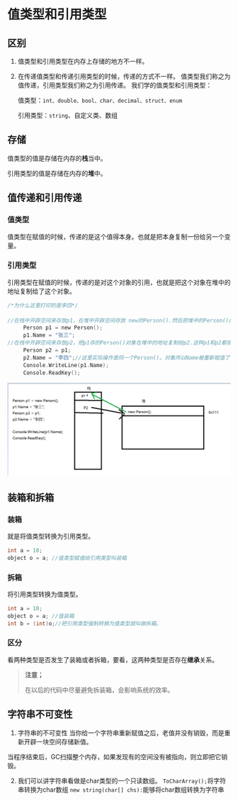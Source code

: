 # 值类型和引用类型

## 区别

1. 值类型和引用类型在内存上存储的地方不一样。

2. 在传递值类型和传递引用类型的时候，传递的方式不一样。 值类型我们称之为值传递，引用类型我们称之为引用传递。 我们学的值类型和引用类型： 

   值类型：`int、double、bool、char、decimal、struct、enum `

   引用类型：`string`、自定义类、数组

## 存储

值类型的值是存储在内存的**栈**当中。 

引用类型的值是存储在内存的**堆**中。

## 值传递和引用传递

### 值类型

值类型在赋值的时候，传递的是这个值得本身。也就是把本身复制一份给另一个变量。

### 引用类型

引用类型在赋值的时候，传递的是对这个对象的引用，也就是把这个对象在堆中的地址复制给了这个对象。

```c
/*为什么这里打印的是李四*/

//在栈中开辟空间来存放p1，在堆中开辟空间存放 new的Person().然后把堆中的Person()的内存地址赋值给p1，这样p1就指向了堆中的Person()对象。
     Person p1 = new Person(); 
     p1.Name = "张三";
//在栈中开辟空间来存放p2，把p1存的Person()对象在堆中的地址复制给p2.这样p1和p2都指向了Person()对象。
     Person p2 = p1;
     p2.Name = "李四";//这里实际操作是同一个Person()。对象所以Name被重新赋值了，所以最后打印的是李四而不是张三。
     Console.WriteLine(p1.Name);
     Console.ReadKey();
```

![1570958987472](value-and-reference-images/1570958987472.png)

## 装箱和拆箱

### 装箱

就是将值类型转换为引用类型。

```c
int a = 10;
object o = a; //值类型赋值给引用类型叫装箱
```

### 拆箱

将引用类型转换为值类型。

```c
int a = 10;
object o = a; //值装箱
int b = (int)o;//把引用类型强制转换为值类型就叫做拆箱。
```

### 区分

看两种类型是否发生了装箱或者拆箱，要看，这两种类型是否存在**继承**关系。

> **注意；**
>
> 在以后的代码中尽量避免拆装箱，会影响系统的效率。



## 字符串不可变性

1. 字符串的不可变性 当你给一个字符串重新赋值之后，老值并没有销毁，而是重新开辟一块空间存储新值。

当程序结束后，GC扫描整个内存，如果发现有的空间没有被指向，则立即把它销毁。

2. 我们可以讲字符串看做是char类型的一个只读数组。 `ToCharArray();`将字符串转换为char数组 `new string(char[] chs):`能够将char数组转换为字符串

